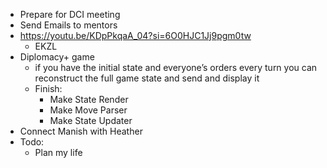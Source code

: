 - Prepare for DCI meeting
- Send Emails to mentors
- https://youtu.be/KDpPkqaA_04?si=6O0HJC1Jj9pgm0tw
    - EKZL
- Diplomacy+ game
    - if you have the initial state and everyone’s orders every turn you can reconstruct the full game state and send and display it
    - Finish:
        - Make State Render
        - Make Move Parser
        - Make State Updater
- Connect Manish with Heather
- Todo:
    - Plan my life

